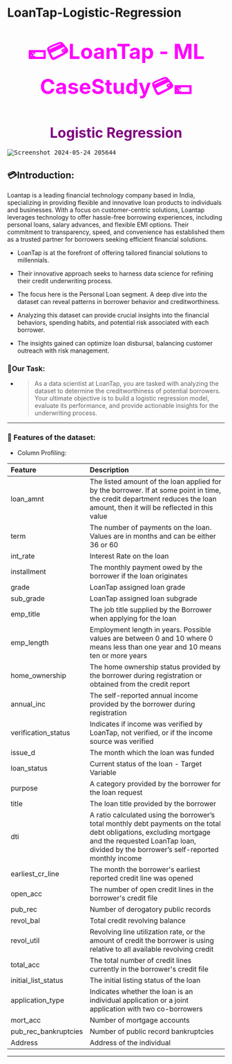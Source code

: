 # LoanTap-Logistic-Regression

<h1 align='center'> <font color='magenta'><font size=7>💷💳LoanTap - ML CaseStudy💳💷 </font> </font></h1>
<h1 align='center'><font color='purple'><font size=6>Logistic Regression</font> </font></h1>

<kbd>![Screenshot 2024-05-24 205644](https://github.com/KasiMuthuveerappan/LoanTap-LogisticRegression/assets/142071405/31e9cd41-dbcb-4c57-a5aa-7705be2fca00)</kbd>



## 💳Introduction:

Loantap is a leading financial technology company based in India, specializing in providing flexible and innovative loan products to individuals and businesses. With a focus on customer-centric solutions, Loantap leverages technology to offer hassle-free borrowing experiences, including personal loans, salary advances, and flexible EMI options. Their commitment to transparency, speed, and convenience has established them as a trusted partner for borrowers seeking efficient financial solutions.

- LoanTap is at the forefront of offering tailored financial solutions to millennials.

- Their innovative approach seeks to harness data science for refining their credit underwriting process.

- The focus here is the Personal Loan segment. A deep dive into the dataset can reveal patterns in borrower behavior and creditworthiness.

- Analyzing this dataset can provide crucial insights into the financial behaviors, spending habits, and potential risk associated with each borrower.

- The insights gained can optimize loan disbursal, balancing customer outreach with risk management.



### 🔹Our Task:

- > As a data scientist at LoanTap,  you are tasked with analyzing the dataset to determine the creditworthiness of potential borrowers. Your ultimate objective is to build a logistic regression model, evaluate its performance, and provide actionable insights for the underwriting process.


------
        
### 📃 Features of the dataset:

- Column Profiling:

| Feature | Description |
|:--------|:------------|
| loan_amnt | The listed amount of the loan applied for by the borrower. If at some point in time, the credit department reduces the loan amount, then it will be reflected in this value|
| term | The number of payments on the loan. Values are in months and can be either 36 or 60|
| int_rate | Interest Rate on the loan|
| installment | The monthly payment owed by the borrower if the loan originates|
| grade | LoanTap assigned loan grade|
| sub_grade | LoanTap assigned loan subgrade|
| emp_title |The job title supplied by the Borrower when applying for the loan|
| emp_length | Employment length in years. Possible values are between 0 and 10 where 0 means less than one year and 10 means ten or more years|
| home_ownership | The home ownership status provided by the borrower during registration or obtained from the credit report|
| annual_inc | The self-reported annual income provided by the borrower during registration|
| verification_status | Indicates if income was verified by LoanTap, not verified, or if the income source was verified|
| issue_d | The month which the loan was funded|
| loan_status | Current status of the loan - Target Variable|
| purpose | A category provided by the borrower for the loan request|
| title | The loan title provided by the borrower|
| dti | A ratio calculated using the borrower’s total monthly debt payments on the total debt obligations, excluding mortgage and the requested LoanTap loan, divided by the borrower’s self-reported monthly income|
| earliest_cr_line |The month the borrower's earliest reported credit line was opened|
| open_acc | The number of open credit lines in the borrower's credit file|
| pub_rec | Number of derogatory public records|
| revol_bal | Total credit revolving balance|
| revol_util | Revolving line utilization rate, or the amount of credit the borrower is using relative to all available revolving credit|
| total_acc | The total number of credit lines currently in the borrower's credit file|
| initial_list_status | The initial listing status of the loan| Possible values are – W, F|
| application_type | Indicates whether the loan is an individual application or a joint application with two co-borrowers|
| mort_acc | Number of mortgage accounts|
| pub_rec_bankruptcies | Number of public record bankruptcies|
| Address| Address of the individual|

----
